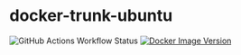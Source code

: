 # docker-trunk-ubuntu

![GitHub Actions Workflow Status](https://img.shields.io/github/actions/workflow/status/g3rhard/docker-trunk-ubuntu/production.yml?branch=production&style=for-the-badge&logo=github&color=333333)
[![Docker Image Version](https://img.shields.io/docker/v/g3rhard/docker-trunk-ubuntu)](https://img.shields.io/docker/v/g3rhard/docker-trunk-ubuntu?style=for-the-badge&logo=docker&logoColor=white&color=333333)
